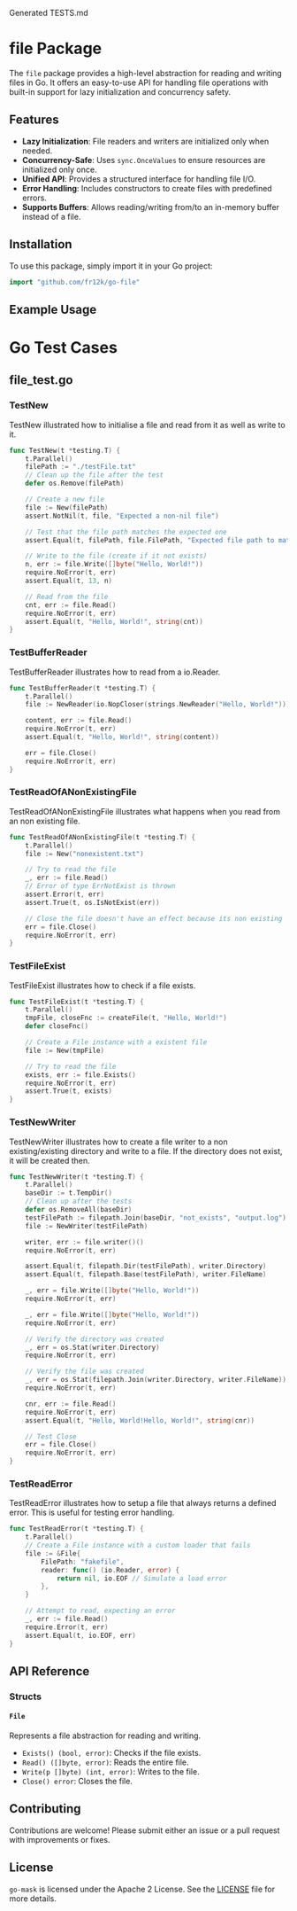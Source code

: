 Generated TESTS.md
# file Package

The `file` package provides a high-level abstraction for reading and writing files in Go. 
It offers an easy-to-use API for handling file operations with built-in support for lazy initialization and concurrency safety.

## Features
- **Lazy Initialization**: File readers and writers are initialized only when needed.
- **Concurrency-Safe**: Uses `sync.OnceValues` to ensure resources are initialized only once.
- **Unified API**: Provides a structured interface for handling file I/O.
- **Error Handling**: Includes constructors to create files with predefined errors.
- **Supports Buffers**: Allows reading/writing from/to an in-memory buffer instead of a file.

## Installation
To use this package, simply import it in your Go project:

```go
import "github.com/fr12k/go-file"
```

## Example Usage

# Go Test Cases

## file_test.go


### TestNew

TestNew illustrated how to initialise a file and read from it as well as write to it.

```go
func TestNew(t *testing.T) {
	t.Parallel()
	filePath := "./testFile.txt"
	// Clean up the file after the test
	defer os.Remove(filePath)

	// Create a new file
	file := New(filePath)
	assert.NotNil(t, file, "Expected a non-nil file")

	// Test that the file path matches the expected one
	assert.Equal(t, filePath, file.FilePath, "Expected file path to match the input path")

	// Write to the file (create if it not exists)
	n, err := file.Write([]byte("Hello, World!"))
	require.NoError(t, err)
	assert.Equal(t, 13, n)

	// Read from the file
	cnt, err := file.Read()
	require.NoError(t, err)
	assert.Equal(t, "Hello, World!", string(cnt))
}
```

### TestBufferReader

TestBufferReader illustrates how to read from a io.Reader.

```go
func TestBufferReader(t *testing.T) {
	t.Parallel()
	file := NewReader(io.NopCloser(strings.NewReader("Hello, World!")))

	content, err := file.Read()
	require.NoError(t, err)
	assert.Equal(t, "Hello, World!", string(content))

	err = file.Close()
	require.NoError(t, err)
}
```

### TestReadOfANonExistingFile

TestReadOfANonExistingFile illustrates what happens when you read from an non existing file.

```go
func TestReadOfANonExistingFile(t *testing.T) {
	t.Parallel()
	file := New("nonexistent.txt")

	// Try to read the file
	_, err := file.Read()
	// Error of type ErrNotExist is thrown
	assert.Error(t, err)
	assert.True(t, os.IsNotExist(err))

	// Close the file doesn't have an effect because its non existing
	err = file.Close()
	require.NoError(t, err)
}
```

### TestFileExist

TestFileExist illustrates how to check if a file exists.

```go
func TestFileExist(t *testing.T) {
	t.Parallel()
	tmpFile, closeFnc := createFile(t, "Hello, World!")
	defer closeFnc()

	// Create a File instance with a existent file
	file := New(tmpFile)

	// Try to read the file
	exists, err := file.Exists()
	require.NoError(t, err)
	assert.True(t, exists)
}
```

### TestNewWriter

TestNewWriter illustrates how to create a file writer to a non existing/existing directory
and write to a file. If the directory does not exist, it will be created then.

```go
func TestNewWriter(t *testing.T) {
	t.Parallel()
	baseDir := t.TempDir()
	// Clean up after the tests
	defer os.RemoveAll(baseDir)
	testFilePath := filepath.Join(baseDir, "not_exists", "output.log")
	file := NewWriter(testFilePath)

	writer, err := file.writer()()
	require.NoError(t, err)

	assert.Equal(t, filepath.Dir(testFilePath), writer.Directory)
	assert.Equal(t, filepath.Base(testFilePath), writer.FileName)

	_, err = file.Write([]byte("Hello, World!"))
	require.NoError(t, err)

	_, err = file.Write([]byte("Hello, World!"))
	require.NoError(t, err)

	// Verify the directory was created
	_, err = os.Stat(writer.Directory)
	require.NoError(t, err)

	// Verify the file was created
	_, err = os.Stat(filepath.Join(writer.Directory, writer.FileName))
	require.NoError(t, err)

	cnr, err := file.Read()
	require.NoError(t, err)
	assert.Equal(t, "Hello, World!Hello, World!", string(cnr))

	// Test Close
	err = file.Close()
	require.NoError(t, err)
}
```

### TestReadError

TestReadError illustrates how to setup a file that always returns a defined error.
This is useful for testing error handling.

```go
func TestReadError(t *testing.T) {
	t.Parallel()
	// Create a File instance with a custom loader that fails
	file := &File{
		FilePath: "fakefile",
		reader: func() (io.Reader, error) {
			return nil, io.EOF // Simulate a load error
		},
	}

	// Attempt to read, expecting an error
	_, err := file.Read()
	require.Error(t, err)
	assert.Equal(t, io.EOF, err)
}
```


## API Reference

### Structs
#### `File`
Represents a file abstraction for reading and writing.

- `Exists() (bool, error)`: Checks if the file exists.
- `Read() ([]byte, error)`: Reads the entire file.
- `Write(p []byte) (int, error)`: Writes to the file.
- `Close() error`: Closes the file.

## Contributing
Contributions are welcome! Please submit either an issue or a pull request with improvements or fixes.

## License

`go-mask` is licensed under the Apache 2 License. See the [LICENSE](LICENSE) file for more details.

